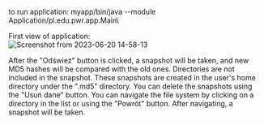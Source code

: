 to run application:
myapp/bin/java --module Application/pl.edu.pwr.app.Main\


First view of application:\
![Screenshot from 2023-06-20 14-58-13](https://github.com/Maurycjo/Maurycy_Niewczas_Portfolio/assets/59066809/99a0db32-242a-4c2a-92e0-5ef36afbabbb)

After the "Odśwież" button is clicked, a snapshot will be taken, and new MD5 hashes will be compared with the old ones. Directories are not included in the snapshot. These snapshots are created in the user's home directory under the ".md5" directory. You can delete the snapshots using the "Usuń dane" button. You can navigate the file system by clicking on a directory in the list or using the "Powrót" button. After navigating, a snapshot will be taken.
